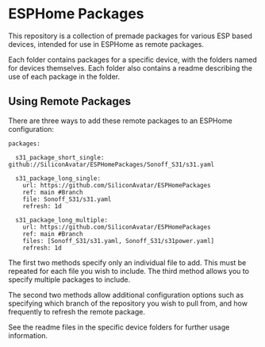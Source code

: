 # ESPHome Packages

This repository is a collection of premade packages for various ESP based devices, intended for use in ESPHome as remote packages.

Each folder contains packages for a specific device, with the folders named for devices themselves.
Each folder also contains a readme describing the use of each package in the folder.

## Using Remote Packages

There are three ways to add these remote packages to an ESPHome configuration:

```
packages:

  s31_package_short_single: github://SiliconAvatar/ESPHomePackages/Sonoff_S31/s31.yaml

  s31_package_long_single:
    url: https://github.com/SiliconAvatar/ESPHomePackages
    ref: main #Branch
    file: Sonoff_S31/s31.yaml
    refresh: 1d
    
  s31_package_long_multiple:
    url: https://github.com/SiliconAvatar/ESPHomePackages
    ref: main #Branch
    files: [Sonoff_S31/s31.yaml, Sonoff_S31/s31power.yaml]
    refresh: 1d
```

The first two methods specify only an individual file to add. This must be repeated for each file you wish to include.
The third method allows you to specify multiple packages to include.

The second two methods allow additional configuration options such as specifying which branch of the repository you wish to pull from, and how frequently to refresh the remote package.

See the readme files in the specific device folders for further usage information.

